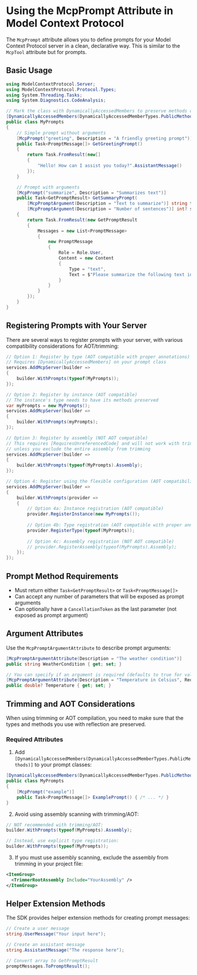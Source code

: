 # Using the McpPrompt Attribute in Model Context Protocol

The `McpPrompt` attribute allows you to define prompts for your Model Context Protocol server in a clean, declarative way. This is similar to the `McpTool` attribute but for prompts.

## Basic Usage

```csharp
using ModelContextProtocol.Server;
using ModelContextProtocol.Protocol.Types;
using System.Threading.Tasks;
using System.Diagnostics.CodeAnalysis;

// Mark the class with DynamicallyAccessedMembers to preserve methods during trimming
[DynamicallyAccessedMembers(DynamicallyAccessedMemberTypes.PublicMethods)]
public class MyPrompts
{
    // Simple prompt without arguments
    [McpPrompt("greeting", Description = "A friendly greeting prompt")]
    public Task<PromptMessage[]> GetGreetingPrompt()
    {
        return Task.FromResult(new[]
        {
            "Hello! How can I assist you today?".AssistantMessage()
        });
    }

    // Prompt with arguments
    [McpPrompt("summarize", Description = "Summarizes text")]
    public Task<GetPromptResult> GetSummaryPrompt(
        [McpPromptArgument(Description = "Text to summarize")] string text,
        [McpPromptArgument(Description = "Number of sentences")] int? sentences = 3)
    {
        return Task.FromResult(new GetPromptResult
        {
            Messages = new List<PromptMessage>
            {
                new PromptMessage
                {
                    Role = Role.User,
                    Content = new Content
                    {
                        Type = "text",
                        Text = $"Please summarize the following text in {sentences} sentence(s):\n\n{text}"
                    }
                }
            }
        });
    }
}
```

## Registering Prompts with Your Server

There are several ways to register prompts with your server, with various compatibility considerations for AOT/trimming:

```csharp
// Option 1: Register by type (AOT compatible with proper annotations)
// Requires [DynamicallyAccessedMembers] on your prompt class
services.AddMcpServer(builder => 
{
    builder.WithPrompts(typeof(MyPrompts));
});

// Option 2: Register by instance (AOT compatible)
// The instance's type needs to have its methods preserved
var myPrompts = new MyPrompts();
services.AddMcpServer(builder => 
{
    builder.WithPrompts(myPrompts);
});

// Option 3: Register by assembly (NOT AOT compatible)
// This requires [RequiresUnreferencedCode] and will not work with trimming
// unless you exclude the entire assembly from trimming
services.AddMcpServer(builder => 
{
    builder.WithPrompts(typeof(MyPrompts).Assembly);
});

// Option 4: Register using the flexible configuration (AOT compatibility depends on usage)
services.AddMcpServer(builder => 
{
    builder.WithPrompts(provider => 
    {
        // Option 4a: Instance registration (AOT compatible)
        provider.RegisterInstance(new MyPrompts());
        
        // Option 4b: Type registration (AOT compatible with proper annotations)
        provider.RegisterType(typeof(MyPrompts));
        
        // Option 4c: Assembly registration (NOT AOT compatible)
        // provider.RegisterAssembly(typeof(MyPrompts).Assembly);
    });
});
```

## Prompt Method Requirements

- Must return either `Task<GetPromptResult>` or `Task<PromptMessage[]>`
- Can accept any number of parameters that will be exposed as prompt arguments
- Can optionally have a `CancellationToken` as the last parameter (not exposed as prompt argument)

## Argument Attributes

Use the `McpPromptArgumentAttribute` to describe prompt arguments:

```csharp
[McpPromptArgumentAttribute(Description = "The weather condition")]
public string WeatherCondition { get; set; }

// You can specify if an argument is required (defaults to true for value types)
[McpPromptArgumentAttribute(Description = "Temperature in Celsius", Required = false)]
public double? Temperature { get; set; }
```

## Trimming and AOT Considerations

When using trimming or AOT compilation, you need to make sure that the types and methods you use with reflection are preserved.

### Required Attributes

1. Add `[DynamicallyAccessedMembers(DynamicallyAccessedMemberTypes.PublicMethods)]` to your prompt classes:

```csharp
[DynamicallyAccessedMembers(DynamicallyAccessedMemberTypes.PublicMethods)]
public class MyPrompts
{
    [McpPrompt("example")]
    public Task<PromptMessage[]> ExamplePrompt() { /* ... */ }
}
```

2. Avoid using assembly scanning with trimming/AOT:

```csharp
// NOT recommended with trimming/AOT:
builder.WithPrompts(typeof(MyPrompts).Assembly);

// Instead, use explicit type registration:
builder.WithPrompts(typeof(MyPrompts));
```

3. If you must use assembly scanning, exclude the assembly from trimming in your project file:

```xml
<ItemGroup>
  <TrimmerRootAssembly Include="YourAssembly" />
</ItemGroup>
```

## Helper Extension Methods

The SDK provides helper extension methods for creating prompt messages:

```csharp
// Create a user message
string.UserMessage("Your input here");

// Create an assistant message
string.AssistantMessage("The response here");

// Convert array to GetPromptResult
promptMessages.ToPromptResult();
``` 